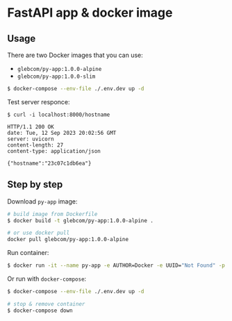 # FastAPI app & docker image

## Usage

There are two Docker images that you can use:

- `glebcom/py-app:1.0.0-alpine`
- `glebcom/py-app:1.0.0-slim`

```bash
$ docker-compose --env-file ./.env.dev up -d
```

Test server responce:

```console
$ curl -i localhost:8000/hostname
```

```
HTTP/1.1 200 OK
date: Tue, 12 Sep 2023 20:02:56 GMT
server: uvicorn
content-length: 27
content-type: application/json

{"hostname":"23c07c1db6ea"}
```

## Step by step

Download `py-app` image:

```bash
# build image from Dockerfile
$ docker build -t glebcom/py-app:1.0.0-alpine .

# or use docker pull
docker pull glebcom/py-app:1.0.0-alpine
```

Run container:

```bash
$ docker run -it --name py-app -e AUTHOR=Docker -e UUID="Not Found" -p 8000:8000 -d --rm glebcom/py-app:1.0.0-alpine
```

Or run with `docker-compose`:

```bash
$ docker-compose --env-file ./.env.dev up -d

# stop & remove container
$ docker-compose down
```
